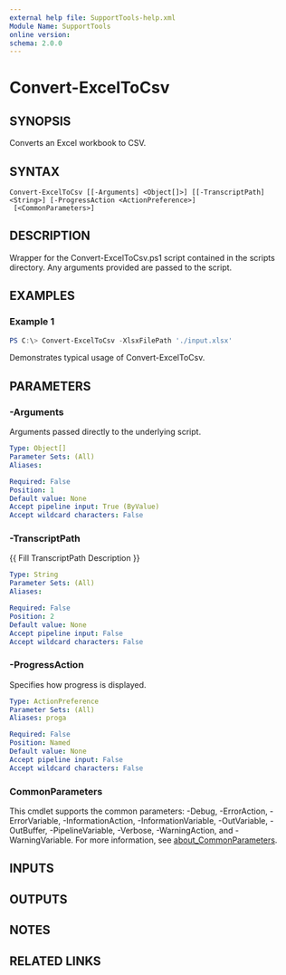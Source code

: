 ```yaml
---
external help file: SupportTools-help.xml
Module Name: SupportTools
online version:
schema: 2.0.0
---
```


# Convert-ExcelToCsv

## SYNOPSIS
Converts an Excel workbook to CSV.

## SYNTAX

```
Convert-ExcelToCsv [[-Arguments] <Object[]>] [[-TranscriptPath] <String>] [-ProgressAction <ActionPreference>]
 [<CommonParameters>]
```

## DESCRIPTION
Wrapper for the Convert-ExcelToCsv.ps1 script contained in the scripts
directory.
Any arguments provided are passed to the script.

## EXAMPLES

### Example 1
```powershell
PS C:\> Convert-ExcelToCsv -XlsxFilePath './input.xlsx'
```

Demonstrates typical usage of Convert-ExcelToCsv.

## PARAMETERS

### -Arguments
Arguments passed directly to the underlying script.

```yaml
Type: Object[]
Parameter Sets: (All)
Aliases:

Required: False
Position: 1
Default value: None
Accept pipeline input: True (ByValue)
Accept wildcard characters: False
```

### -TranscriptPath
{{ Fill TranscriptPath Description }}

```yaml
Type: String
Parameter Sets: (All)
Aliases:

Required: False
Position: 2
Default value: None
Accept pipeline input: False
Accept wildcard characters: False
```

### -ProgressAction
Specifies how progress is displayed.

```yaml
Type: ActionPreference
Parameter Sets: (All)
Aliases: proga

Required: False
Position: Named
Default value: None
Accept pipeline input: False
Accept wildcard characters: False
```

### CommonParameters
This cmdlet supports the common parameters: -Debug, -ErrorAction, -ErrorVariable, -InformationAction, -InformationVariable, -OutVariable, -OutBuffer, -PipelineVariable, -Verbose, -WarningAction, and -WarningVariable. For more information, see [about_CommonParameters](http://go.microsoft.com/fwlink/?LinkID=113216).

## INPUTS

## OUTPUTS

## NOTES

## RELATED LINKS
